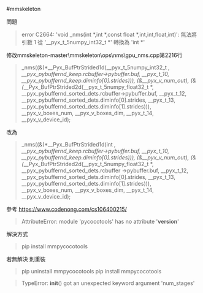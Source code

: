 #mmskeleton

問題
>error C2664: 'void _nms(int *,int *,const float *,int,int,float,int)': 無法將引數 1 從 '__pyx_t_5numpy_int32_t *' 轉換為 'int *'

修改mmskeleton-master\mmskeleton\ops\nms\gpu_nms.cpp第2216行
>_nms((&(*__Pyx_BufPtrStrided1d(__pyx_t_5numpy_int32_t *, __pyx_pybuffernd_keep.rcbuffer->pybuffer.buf, __pyx_t_10, __pyx_pybuffernd_keep.diminfo[0].strides))), (&__pyx_v_num_out), (&(*__Pyx_BufPtrStrided2d(__pyx_t_5numpy_float32_t *, __pyx_pybuffernd_sorted_dets.rcbuffer->pybuffer.buf, __pyx_t_12, __pyx_pybuffernd_sorted_dets.diminfo[0].strides, __pyx_t_13, __pyx_pybuffernd_sorted_dets.diminfo[1].strides))), __pyx_v_boxes_num, __pyx_v_boxes_dim, __pyx_t_14, __pyx_v_device_id);

改為
>_nms((&(*__Pyx_BufPtrStrided1d(int *, __pyx_pybuffernd_keep.rcbuffer->pybuffer.buf, __pyx_t_10, __pyx_pybuffernd_keep.diminfo[0].strides))), (&__pyx_v_num_out), (&(*__Pyx_BufPtrStrided2d(__pyx_t_5numpy_float32_t *, __pyx_pybuffernd_sorted_dets.rcbuffer ->pybuffer.buf, __pyx_t_12, __pyx_pybuffernd_sorted_dets.diminfo[0].strides, __pyx_t_13, __pyx_pybuffernd_sorted_dets.diminfo[1].strides))), __pyx_v_boxes_num, __pyx_v_boxes_dim, __pyx_t_14, __pyx_v_device_id);

參考
https://www.codenong.com/cs106400215/


>AttributeError: module 'pycocotools' has no attribute '__version__'

解決方式
>pip install mmpycocotools

若無解決 則重裝
>pip uninstall mmpycocotools
>pip install mmpycocotools


>TypeError: __init__() got an unexpected keyword argument 'num_stages'
